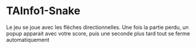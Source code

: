 # TAInfo1-Snake
Le jeu se joue avec les flèches directionnelles.
Une fois la partie perdu, un popup apparait avec votre score, puis une seconde plus tard tout se ferme automatiquement
